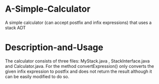 # A-Simple-Calculator
A simple calculator (can accept postfix and infix expressions) that uses a stack ADT
# Description-and-Usage
The calculator consists of three files: MyStack.java , StackInterface.java and Calculator.java.
For the method convertExpression() only converts the given infix expression to postfix and does not return the result although it can be easily modified to do so.
